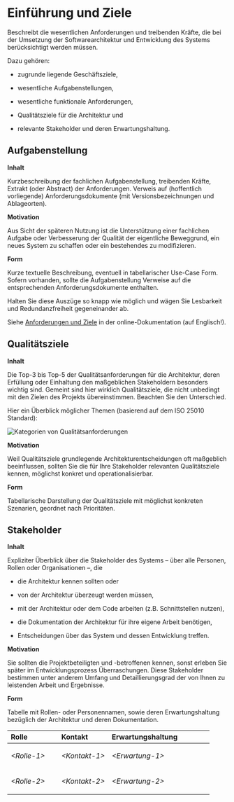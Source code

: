 # Einführung und Ziele

Beschreibt die wesentlichen Anforderungen und treibenden Kräfte, die bei
der Umsetzung der Softwarearchitektur und Entwicklung des Systems
berücksichtigt werden müssen.

Dazu gehören:

-   zugrunde liegende Geschäftsziele,

-   wesentliche Aufgabenstellungen,

-   wesentliche funktionale Anforderungen,

-   Qualitätsziele für die Architektur und

-   relevante Stakeholder und deren Erwartungshaltung.

## Aufgabenstellung

**Inhalt**

Kurzbeschreibung der fachlichen Aufgabenstellung, treibenden Kräfte,
Extrakt (oder Abstract) der Anforderungen. Verweis auf (hoffentlich
vorliegende) Anforderungsdokumente (mit Versionsbezeichnungen und
Ablageorten).

**Motivation**

Aus Sicht der späteren Nutzung ist die Unterstützung einer fachlichen
Aufgabe oder Verbesserung der Qualität der eigentliche Beweggrund, ein
neues System zu schaffen oder ein bestehendes zu modifizieren.

**Form**

Kurze textuelle Beschreibung, eventuell in tabellarischer Use-Case Form.
Sofern vorhanden, sollte die Aufgabenstellung Verweise auf die
entsprechenden Anforderungsdokumente enthalten.

Halten Sie diese Auszüge so knapp wie möglich und wägen Sie Lesbarkeit
und Redundanzfreiheit gegeneinander ab.

Siehe [Anforderungen und Ziele](https://docs.arc42.org/section-1/) in
der online-Dokumentation (auf Englisch!).

## Qualitätsziele

**Inhalt**

Die Top-3 bis Top-5 der Qualitätsanforderungen für die Architektur,
deren Erfüllung oder Einhaltung den maßgeblichen Stakeholdern besonders
wichtig sind. Gemeint sind hier wirklich Qualitätsziele, die nicht
unbedingt mit den Zielen des Projekts übereinstimmen. Beachten Sie den
Unterschied.

Hier ein Überblick möglicher Themen (basierend auf dem ISO 25010
Standard):

![Kategorien von
Qualitätsanforderungen](.images/01_2_iso-25010-topics-DE.drawio.png)

**Motivation**

Weil Qualitätsziele grundlegende Architekturentscheidungen oft
maßgeblich beeinflussen, sollten Sie die für Ihre Stakeholder relevanten
Qualitätsziele kennen, möglichst konkret und operationalisierbar.

**Form**

Tabellarische Darstellung der Qualitätsziele mit möglichst konkreten
Szenarien, geordnet nach Prioritäten.

## Stakeholder

**Inhalt**

Expliziter Überblick über die Stakeholder des Systems – über alle
Personen, Rollen oder Organisationen –, die

-   die Architektur kennen sollten oder

-   von der Architektur überzeugt werden müssen,

-   mit der Architektur oder dem Code arbeiten (z.B. Schnittstellen
    nutzen),

-   die Dokumentation der Architektur für ihre eigene Arbeit benötigen,

-   Entscheidungen über das System und dessen Entwicklung treffen.

**Motivation**

Sie sollten die Projektbeteiligten und -betroffenen kennen, sonst
erleben Sie später im Entwicklungsprozess Überraschungen. Diese
Stakeholder bestimmen unter anderem Umfang und Detaillierungsgrad der
von Ihnen zu leistenden Arbeit und Ergebnisse.

**Form**

Tabelle mit Rollen- oder Personennamen, sowie deren Erwartungshaltung
bezüglich der Architektur und deren Dokumentation.

<table>
<colgroup>
<col style="width: 25%" />
<col style="width: 25%" />
<col style="width: 50%" />
</colgroup>
<thead>
<tr class="header">
<th style="text-align: left;">Rolle</th>
<th style="text-align: left;">Kontakt</th>
<th style="text-align: left;">Erwartungshaltung</th>
</tr>
</thead>
<tbody>
<tr class="odd">
<td style="text-align: left;"><p><em>&lt;Rolle-1&gt;</em></p></td>
<td style="text-align: left;"><p><em>&lt;Kontakt-1&gt;</em></p></td>
<td style="text-align: left;"><p><em>&lt;Erwartung-1&gt;</em></p></td>
</tr>
<tr class="even">
<td style="text-align: left;"><p><em>&lt;Rolle-2&gt;</em></p></td>
<td style="text-align: left;"><p><em>&lt;Kontakt-2&gt;</em></p></td>
<td style="text-align: left;"><p><em>&lt;Erwartung-2&gt;</em></p></td>
</tr>
</tbody>
</table>
